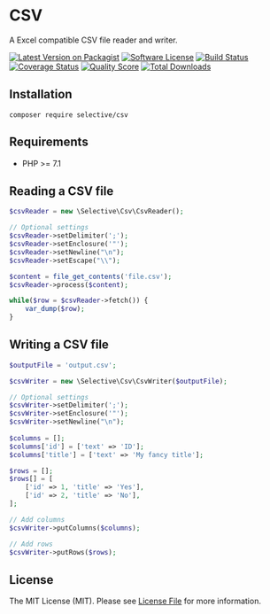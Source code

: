 # CSV
 
A Excel compatible CSV file reader and writer.

[![Latest Version on Packagist](https://img.shields.io/github/release/selective/csv.svg)](https://github.com/selective-php/csv/releases)
[![Software License](https://img.shields.io/badge/license-MIT-brightgreen.svg)](LICENSE.md)
[![Build Status](https://travis-ci.org/selective-php/csv.svg?branch=master)](https://travis-ci.org/selective-php/csv)
[![Coverage Status](https://scrutinizer-ci.com/g/selective-php/csv/badges/coverage.png?b=master)](https://scrutinizer-ci.com/g/selective-php/csv/code-structure)
[![Quality Score](https://scrutinizer-ci.com/g/selective-php/csv/badges/quality-score.png?b=master)](https://scrutinizer-ci.com/g/selective-php/csv/?branch=master)
[![Total Downloads](https://img.shields.io/packagist/dt/selective-php/csv.svg)](https://packagist.org/packages/selective-php/csv)

## Installation

```shell
composer require selective/csv
```

## Requirements

* PHP >= 7.1

## Reading a CSV file

```php
$csvReader = new \Selective\Csv\CsvReader();

// Optional settings
$csvReader->setDelimiter(';');
$csvReader->setEnclosure('"');
$csvReader->setNewline("\n");
$csvReader->setEscape("\\");

$content = file_get_contents('file.csv');
$csvReader->process($content);

while($row = $csvReader->fetch()) {
    var_dump($row);
}
```

## Writing a CSV file

```php
$outputFile = 'output.csv';

$csvWriter = new \Selective\Csv\CsvWriter($outputFile);

// Optional settings
$csvWriter->setDelimiter(';');
$csvWriter->setEnclosure('"');
$csvWriter->setNewline("\n");
        
$columns = [];
$columns['id'] = ['text' => 'ID'];
$columns['title'] = ['text' => 'My fancy title'];

$rows = [];
$rows[] = [
    ['id' => 1, 'title' => 'Yes'],
    ['id' => 2, 'title' => 'No'],
];

// Add columns
$csvWriter->putColumns($columns);

// Add rows
$csvWriter->putRows($rows);
```

## License

The MIT License (MIT). Please see [License File](LICENSE) for more information.

[PSR-1]: https://github.com/php-fig/fig-standards/blob/master/accepted/PSR-1-basic-coding-standard.md
[PSR-2]: https://github.com/php-fig/fig-standards/blob/master/accepted/PSR-2-coding-style-guide.md
[PSR-4]: https://github.com/php-fig/fig-standards/blob/master/accepted/PSR-4-autoloader.md

